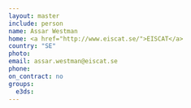 ```yaml
---
layout: master
include: person
name: Assar Westman
home: <a href="http://www.eiscat.se/">EISCAT</a>
country: "SE"
photo:
email: assar.westman@eiscat.se
phone:
on_contract: no
groups:
  e3ds:
---
```

